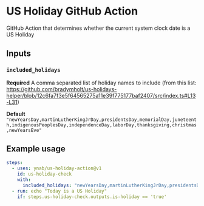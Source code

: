 # US Holiday GitHub Action

GitHub Action that determines whether the current system clock date is a US Holiday

## Inputs

### `included_holidays`

**Required** A comma separated list of holiday names to include (from this list: https://github.com/bradymholt/us-holidays-helper/blob/12c6fa7f3e5f64565275a11e39f775177baf2407/src/index.ts#L13-L31)

**Default** `"newYearsDay,martinLutherKingJrDay,presidentsDay,memorialDay,juneteenth,indigenousPeoplesDay,independenceDay,laborDay,thanksgiving,christmas,newYearsEve"`

## Example usage

```yaml
steps:
  - uses: ynab/us-holiday-action@v1
    id: us-holiday-check
    with:
      included_holidays: "newYearsDay,martinLutherKingJrDay,presidentsDay,memorialDay,juneteenth,indigenousPeoplesDay,independenceDay,laborDay,thanksgiving,christmas,newYearsEve"  
  - run: echo "Today is a US Holiday"
    if: steps.us-holiday-check.outputs.is-holiday == 'true'
```
